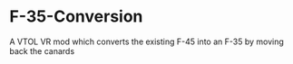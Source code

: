 # F-35-Conversion
A VTOL VR mod which converts the existing F-45 into an F-35 by moving back the canards
